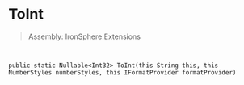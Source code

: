 ﻿

# ToInt

> Assembly: IronSphere.Extensions



```


public static Nullable<Int32> ToInt(this String this, this NumberStyles numberStyles, this IFormatProvider formatProvider)
```